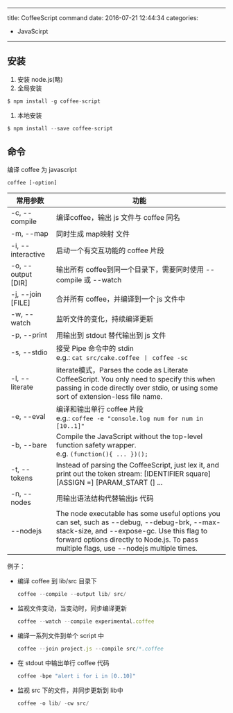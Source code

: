 ----
title: CoffeeScript command
date: 2016-07-21 12:44:34
categories:
- JavaScirpt
----
## 安装
1. 安装 node.js(略)
1. 全局安装
  ```JavaScript
  $ npm install -g coffee-script
  ```
1. 本地安装
  ```JavaScript
  $ npm install --save coffee-script
  ```
  
## 命令
编译 coffee 为 javascript
```
coffee [-option]
```
常用参数|功能
---|---
-c, --compile|编译coffee，输出 js 文件与 coffee 同名
-m, --map|同时生成 map映射 文件
-i, --interactive|启动一个有交互功能的 coffee 片段
-o, --output [DIR]|输出所有 coffee到同一个目录下，需要同时使用 --compile 或 --watch
-j, --join [FILE]| 合并所有 coffee，并编译到一个 js 文件中
-w, --watch|监听文件的变化，持续编译更新
-p, --print|用输出到 stdout 替代输出到 js 文件
-s, --stdio|接受 Pipe 命令中的 stdin <br>e.g.: `cat src/cake.coffee 丨 coffee -sc`
-l, --literate|literate模式，Parses the code as Literate CoffeeScript. You only need to specify this when passing in code directly over stdio, or using some sort of extension-less file name.
-e, --eval|编译和输出单行 coffee 片段<br>e.g.: `coffee -e "console.log num for num in [10..1]"`
-b, --bare|Compile the JavaScript without the top-level function safety wrapper. <br>e.g. `(function(){ ... })();`
-t, --tokens|Instead of parsing the CoffeeScript, just lex it, and print out the token stream: [IDENTIFIER square] [ASSIGN =] [PARAM_START (] ...
-n, --nodes|用输出语法结构代替输出js 代码
--nodejs|The node executable has some useful options you can set, such as --debug, --debug-brk, --max-stack-size, and --expose-gc. Use this flag to forward options directly to Node.js. To pass multiple flags, use --nodejs multiple times.

例子：
- 编译 coffee 到 lib/src 目录下
  ```JavaScript
  coffee --compile --output lib/ src/
  ```
- 监视文件变动，当变动时，同步编译更新
  ```JavaScript
  coffee --watch --compile experimental.coffee
  ```
- 编译一系列文件到单个 script 中
  ```JavaScript
  coffee --join project.js --compile src/*.coffee
  ```
- 在 stdout 中输出单行 coffee 代码
  ```JavaScript
  coffee -bpe "alert i for i in [0..10]"
  ```
- 监视 src 下的文件，并同步更新到 lib中
  ```JavaScript
  coffee -o lib/ -cw src/
  ```
